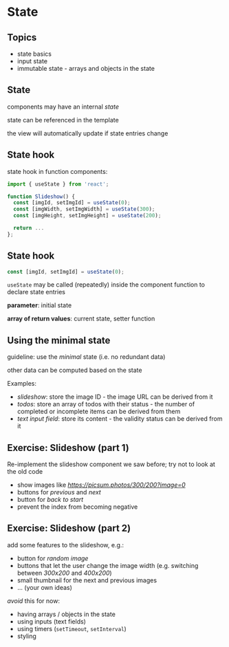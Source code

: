 # State

## Topics

- state basics
- input state
- immutable state - arrays and objects in the state

## State

components may have an internal _state_

state can be referenced in the template

the view will automatically update if state entries change

## State hook

state hook in function components:

```js
import { useState } from 'react';

function Slideshow() {
  const [imgId, setImgId] = useState(0);
  const [imgWidth, setImgWidth] = useState(300);
  const [imgHeight, setImgHeight] = useState(200);

  return ...
};
```

## State hook

```js
const [imgId, setImgId] = useState(0);
```

`useState` may be called (repeatedly) inside the component function to declare state entries

**parameter**: initial state

**array of return values**: current state, setter function

## Using the minimal state

guideline: use the _minimal_ state (i.e. no redundant data)

other data can be computed based on the state

Examples:

- _slideshow_: store the image ID - the image URL can be derived from it
- _todos_: store an array of todos with their status - the number of completed or incomplete items can be derived from them
- _text input field_: store its content - the validity status can be derived from it

## Exercise: Slideshow (part 1)

Re-implement the slideshow component we saw before; try not to look at the old code

- show images like _https://picsum.photos/300/200?image=0_
- buttons for _previous_ and _next_
- button for _back to start_
- prevent the index from becoming negative

## Exercise: Slideshow (part 2)

add some features to the slideshow, e.g.:

- button for _random image_
- buttons that let the user change the image width (e.g. switching between _300x200_ and _400x200_)
- small thumbnail for the next and previous images
- ... (your own ideas)

_avoid_ this for now:

- having arrays / objects in the state
- using inputs (text fields)
- using timers (`setTimeout`, `setInterval`)
- styling
